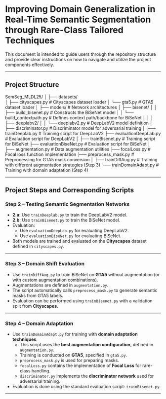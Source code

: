 # Improving Domain Generalization in Real-Time Semantic Segmentation through Rare-Class Tailored Techniques

This document is intended to guide users through the repository structure and provide clear instructions on how to navigate and utilize the project components effectively.

---

## Project Structure

SemSeg_MLDL25/
│
├── datasets/                         
│   ├── cityscapes.py               # Cityscapes dataset loader
│   └── gta5.py                     # GTA5 dataset loader
│
├── models/                          # Network architectures
│   ├── bisenet/
│   │   ├── build_bisenet.py        # Constructs the BiSeNet model
│   │   └── build_contextpath.py    # Defines context path/backbone for BiSeNet
│   │
│   ├── deeplabv2/
│   │   └── deeplabv2.py            # DeepLabV2 model definition
│
├── discriminator.py                # Discriminator model for adversarial training
│
├── trainDeeplab.py                 # Training script for DeepLabV2
├── evaluationDeepLab.py            # Evaluation script for DeepLabV2
│
├── trainBisenet.py                 # Training script for BiSeNet
├── evaluationBiseNet.py            # Evaluation script for BiSeNet
│
├── augmentation.py                 # Data augmentation utilities
├── focalLoss.py                    # Focal loss function implementation
├── preprocess_mask.py              # Preprocessing for GTA5 mask conversion
│
├── trainDiffAug.py                 # Training with different augmentation strategies (Step 3)
└── trainDomainAdapt.py             # Training with domain adaptation (Step 4)



---

## Project Steps and Corresponding Scripts

### **Step 2 – Testing Semantic Segmentation Networks**
- **2.a**: Use `trainDeeplab.py` to train the DeepLabV2 model.
- **2.b**: Use `trainBisenet.py` to train the BiSeNet model.
- Evaluation:
  - Use `evaluationDeepLab.py` for evaluating DeepLabV2.
  - Use `evaluationBiseNet.py` for evaluating BiSeNet.
- Both models are trained and evaluated on the **Cityscapes** dataset defined in `cityscapes.py`.

---

### **Step 3 – Domain Shift Evaluation**
- Use `trainDiffAug.py` to train BiSeNet on **GTA5** without augmentation (or with custom augmentation combinations).
- Augmentations are defined in `augmentation.py`.
- The script automatically calls `preprocess_mask.py` to generate semantic masks from GTA5 labels.
- Evaluation can be performed using `trainBisenet.py` with a validation split from **Cityscapes**.

---

### **Step 4 – Domain Adaptation**
- Use `trainDomainAdapt.py` for training with **domain adaptation techniques**.
  - This script uses the **best augmentation configuration**, defined in `augmentation.py`.
  - Training is conducted on **GTA5**, specified in `gta5.py`.
  - `preprocess_mask.py` is used for preparing masks.
  - `focalLoss.py` contains the implementation of **Focal Loss** for rare-class handling.
  - `discriminator.py` implements the **discriminator network** used for adversarial training.
- Evaluation is done using the standard evaluation script: `trainBisenet.py`.

---


